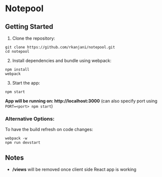 # Notepool

## Getting Started
1. Clone the repository:
```
git clone https://github.com/rkanjani/notepool.git
cd notepool
```
2. Install dependencies and bundle using webpack:
```
npm install
webpack
```
3. Start the app:
```
npm start
```
**App will be running on: http://localhost:3000** (can also specify port using ```PORT=<port> npm start```)

### Alternative Options:

To have the build refresh on code changes:
```
webpack -w
npm run devstart
```

## Notes
+ **/views** will be removed once client side React app is working
